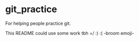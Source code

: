# git_practice
For helping people practice git.

This README could use some work tbh =/ :) :( -broom emoji-
